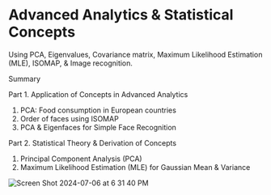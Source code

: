 # Advanced Analytics & Statistical Concepts

Using PCA, Eigenvalues, Covariance matrix, Maximum Likelihood Estimation (MLE), ISOMAP, & Image recognition.

Summary

Part 1.  Application of Concepts in Advanced Analytics
  1. PCA: Food consumption in European countries
  2. Order of faces using ISOMAP
  3. PCA & Eigenfaces for Simple Face Recognition

Part 2. Statistical Theory & Derivation of Concepts
  1. Principal Component Analysis (PCA) 
  2. Maximum Likelihood Estimation (MLE) for Gaussian Mean & Variance 

![Screen Shot 2024-07-06 at 6 31 40 PM](https://github.com/catherman/Statistical-Concepts-QA-PCA-eigenvalues-covariance-matrix-MLE-ISOMAP-Image-recognition/assets/43255276/a5e071d1-95d1-45af-aa74-16b1d8c86eed)


